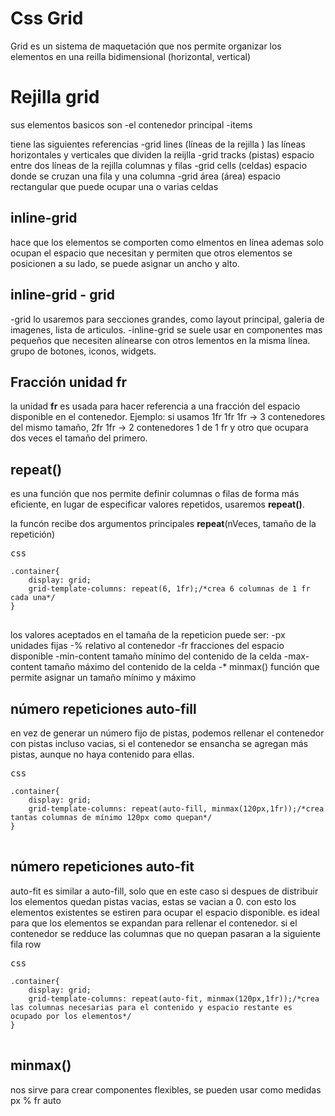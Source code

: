 <h1>Css Grid</h1>
Grid es un sistema de maquetación que nos permite organizar los elementos en una reilla
bidimensional (horizontal, vertical)

<h1>Rejilla grid</h1>
sus elementos basicos son 
-el contenedor principal
-items 

tiene las siguientes referencias 
-grid lines (líneas de la rejilla ) las líneas horizontales y verticales que dividen la reijlla
-grid tracks (pistas) espacio entre dos líneas de la rejilla columnas y filas
-grid cells (celdas) espacio donde se cruzan una fila y una columna
-grid área (área) espacio rectangular que puede ocupar una o varias celdas

<h2>inline-grid</h2>
hace que los elementos se comporten como elmentos en línea ademas solo ocupan el espacio que necesitan
y permiten que otros elementos se posicionen a su lado, se puede asignar un ancho y alto.

<h2>inline-grid - grid</h2>
-grid lo usaremos para secciones grandes, como layout principal, galeria de imagenes, lista de articulos.
-inline-grid se suele usar en componentes mas pequeños que necesiten alínearse con otros lementos en la misma 
línea. grupo de botones, iconos, widgets.

<h2>Fracción unidad fr</h2>
la unidad <strong>fr</strong> es usada para hacer referencia a una fracción del espacio disponible en el contenedor.
Ejemplo: si usamos 1fr 1fr 1fr -> 3 contenedores del mismo tamaño, 2fr 1fr -> 2 contenedores 1 de 1 fr y otro que 
ocupara dos veces el tamaño del primero.

<h2>repeat()</h2>
es una función que nos permite definir columnas o filas de forma más eficiente, en lugar de especificar
valores repetidos, usaremos  <strong>repeat()</strong>.

la funcón recibe dos argumentos principales  <strong>repeat</strong>(nVeces, tamaño de la repetición)
<pre>
css
<code>
.container{
    display: grid; 
    grid-template-columns: repeat(6, 1fr);/*crea 6 columnas de 1 fr cada una*/
}
</code>
</pre>
los valores aceptados en el tamaña de la repeticion puede ser:
-px unidades fijas
-% relativo al contenedor
-fr fracciones del espacio disponible
-min-content tamaño mínimo del contenido de la celda
-max-content tamaño máximo del contenido de la celda
-* minmax() función que permite asignar un tamaño mínimo y máximo

<h2>número repeticiones auto-fill</h2>
en vez de generar un número fijo de pistas, podemos rellenar el contenedor con pistas incluso vacias, si el contenedor
se ensancha se agregan más pistas, aunque no haya contenido para ellas.
<pre>
css
<code>
.container{
    display: grid; 
    grid-template-columns: repeat(auto-fill, minmax(120px,1fr));/*crea tantas columnas de mínimo 120px como quepan*/
}
</code>
</pre>

<h2>número repeticiones auto-fit</h2>
auto-fit es similar a auto-fill, solo que en este caso si despues de distribuir los elementos quedan pistas vacias,
estas se vacian a 0. con esto los elementos existentes se estiren para ocupar el espacio disponible.
es ideal para que los elementos se expandan para rellenar el contenedor. si el contenedor se redduce las columnas que 
no quepan pasaran a la siguiente fila row
<pre>
css
<code>
.container{
    display: grid; 
    grid-template-columns: repeat(auto-fit, minmax(120px,1fr));/*crea las columnas necesarias para el contenido y espacio restante es ocupado por los elementos*/
}
</code>
</pre>

<h2>minmax()</h2>

nos sirve para crear componentes flexibles, se pueden usar como medidas px % fr auto